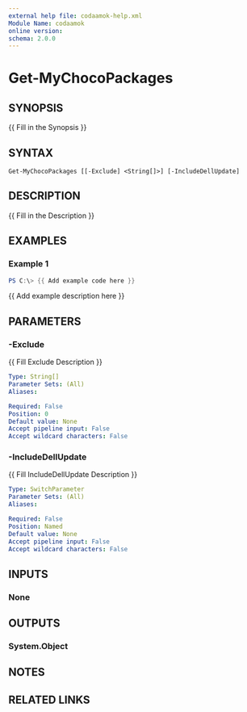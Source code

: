 ```yaml
---
external help file: codaamok-help.xml
Module Name: codaamok
online version:
schema: 2.0.0
---
```


# Get-MyChocoPackages

## SYNOPSIS
{{ Fill in the Synopsis }}

## SYNTAX

```
Get-MyChocoPackages [[-Exclude] <String[]>] [-IncludeDellUpdate]
```

## DESCRIPTION
{{ Fill in the Description }}

## EXAMPLES

### Example 1
```powershell
PS C:\> {{ Add example code here }}
```

{{ Add example description here }}

## PARAMETERS

### -Exclude
{{ Fill Exclude Description }}

```yaml
Type: String[]
Parameter Sets: (All)
Aliases:

Required: False
Position: 0
Default value: None
Accept pipeline input: False
Accept wildcard characters: False
```

### -IncludeDellUpdate
{{ Fill IncludeDellUpdate Description }}

```yaml
Type: SwitchParameter
Parameter Sets: (All)
Aliases:

Required: False
Position: Named
Default value: None
Accept pipeline input: False
Accept wildcard characters: False
```

## INPUTS

### None

## OUTPUTS

### System.Object
## NOTES

## RELATED LINKS
